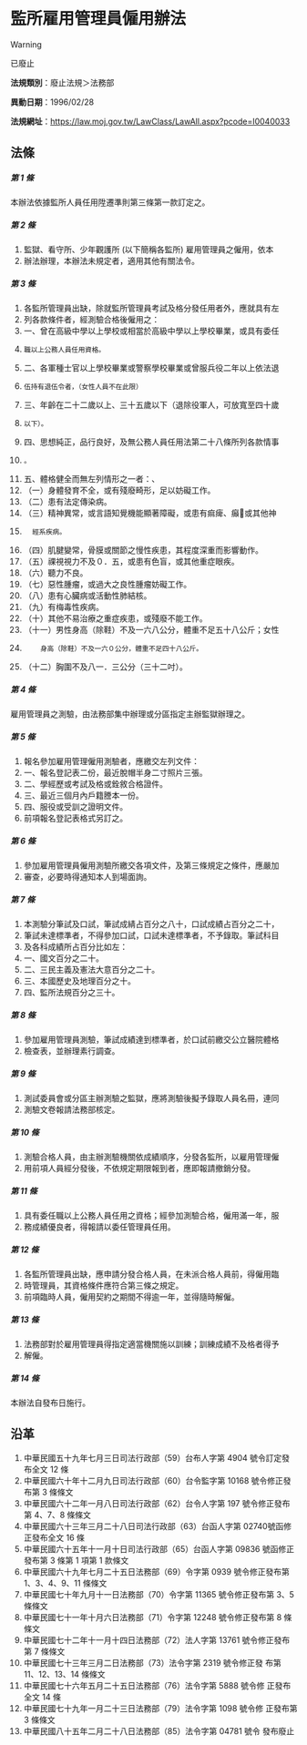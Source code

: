 # 監所雇用管理員僱用辦法
> [!WARNING]
> 已廢止

**法規類別**：廢止法規＞法務部

**異動日期**：1996/02/28  

**法規網址**：https://law.moj.gov.tw/LawClass/LawAll.aspx?pcode=I0040033



## 法條
##### 第 1 條
本辦法依據監所人員任用陞遷準則第三條第一款訂定之。

##### 第 2 條
1. 監獄、看守所、少年觀護所 (以下簡稱各監所) 雇用管理員之僱用，依本
1. 辦法辦理，本辦法未規定者，適用其他有關法令。

##### 第 3 條
1. 各監所管理員出缺，除就監所管理員考試及格分發任用者外，應就具有左
1. 列各款條件者，經測驗合格後僱用之：                              
1. 一、曾在高級中學以上學校或相當於高級中學以上學校畢業，或具有委任
1.     職以上公務人員任用資格。                                    
1. 二、各軍種士官以上學校畢業或警察學校畢業或曾服兵役二年以上依法退
1.     伍持有退伍令者，（女性人員不在此限）                        
1. 三、年齡在二十二歲以上、三十五歲以下（退除役軍人，可放寬至四十歲
1.     以下）。                                                    
1. 四、思想純正，品行良好，及無公務人員任用法第二十八條所列各款情事
1.     。                                                          
1. 五、體格健全而無左列情形之一者：、                              
1. （一）身體發育不全，或有殘廢畸形，足以妨礙工作。                
1. （二）患有法定傳染病。                                          
1. （三）精神異常，或言語知覺機能顯著障礙，或患有痲痺、癲或其他神
1.       經系疾病。                                                
1. （四）肌腱變常，骨膜或關節之慢性疾患，其程度深重而影響動作。    
1. （五）祼視視力不及０．五，或患有色盲，或其他重症眼疾。          
1. （六）聽力不良。                                                
1. （七）惡性腫瘤，或過大之良性腫瘤妨礙工作。                      
1. （八）患有心臟病或活動性肺結核。                                
1. （九）有梅毒性疾病。                                            
1. （十）其他不易治療之重症疾患，或殘廢不能工作。                  
1. （十一）男性身高（除鞋）不及一六八公分，體重不足五十八公斤；女性
1.         身高（除鞋）不及一六０公分，體重不足四十八公斤。        
1. （十二）胸圍不及八一．三公分（三十二吋）。

##### 第 4 條
雇用管理員之測驗，由法務部集中辦理或分區指定主辦監獄辦理之。

##### 第 5 條
1. 報名參加雇用管理僱用測驗者，應繳交左列文件：　
1. 一、報名登記表二份，最近脫帽半身二寸照片三張。
1. 二、學經歷或考試及格或銓敘合格證件。
1. 三、最近三個月內戶籍謄本一份。
1. 四、服役或受訓之證明文件。
1. 前項報名登記表格式另訂之。

##### 第 6 條
1. 參加雇用管理員僱用測驗所繳交各項文件，及第三條規定之條件，應嚴加
1. 審查，必要時得通知本人到場面詢。

##### 第 7 條
1. 本測驗分筆試及口試，筆試成綪占百分之八十，口試成績占百分之二十，
1. 筆試未達標準者，不得參加口試，口試未達標準者，不予錄取。筆試科目
1. 及各科成績所占百分比如左：　
1. 一、國文百分之二十。
1. 二、三民主義及憲法大意百分之二十。
1. 三、本國歷史及地理百分之十。
1. 四、監所法規百分之三十。

##### 第 8 條
1. 參加雇用管理員測驗，筆試成績達到標準者，於口試前繳交公立醫院體格
1. 檢查表，並辦理素行調查。

##### 第 9 條
1. 測試委員會或分區主辦測驗之監獄，應將測驗後擬予錄取人員名冊，連同
1. 測驗文卷報請法務部核定。

##### 第 10 條
1. 測驗合格人員，由主辦測驗機關依成績順序，分發各監所，以雇用管理僱
1. 用前項人員經分發後，不依規定期限報到者，應即報請撤銷分發。

##### 第 11 條
1. 具有委任職以上公務人員任用之資格；經參加測驗合格，僱用滿一年，服
1. 務成績優良者，得報請以委任管理員任用。

##### 第 12 條
1. 各監所管理員出缺，應申請分發合格人員，在未派合格人員前，得僱用臨
1. 時管理員，其資格條件應符合第三條之規定。
1. 前項臨時人員，僱用契約之期間不得逾一年，並得隨時解僱。

##### 第 13 條
1. 法務部對於雇用管理員得指定適當機關施以訓練；訓練成績不及格者得予
1. 解僱。

##### 第 14 條
本辦法自發布日施行。

## 沿革
1. 中華民國五十九年七月三日司法行政部（59）台布人字第 4904 號令訂定發布全文 12 條
1. 中華民國六十年十二月九日司法行政部（60）台令監字第 10168  號令修正發布第 3  條條文
1. 中華民國六十二年一月八日司法行政部（62）台令人字第 197  號令修正發布第 4、7、8  條條文
1. 中華民國六十三年三月二十八日司法行政部（63）台函人字第 02740號函修正發布全文 16 條
1. 中華民國六十五年十一月十日司法行政部（65）台函人字第 09836  號函修正發布第 3  條第 1  項第 1  款條文
1. 中華民國六十九年七月二十五日法務部（69）令字第 0939 號令修正發布第 1、3、4、9、11 條條文
1. 中華民國七十年九月十一日法務部（70）令字第 11365  號令修正發布第 3、5 條條文
1. 中華民國七十一年十月六日法務部（71）令字第 12248  號令修正發布第 8  條條文
1. 中華民國七十二年十一月十四日法務部（72）法人字第 13761  號令修正發布第 7  條條文
1.  中華民國七十三年三月二日法務部（73）法令字第 2319 號令修正發  布第 11、12、13、14 條條文
1.  中華民國七十六年五月二十五日法務部（76）法令字第 5888 號令修  正發布全文 14 條
1.  中華民國七十九年一月二十三日法務部（79）法令字第 1098 號令修  正發布第 3  條條文
1.  中華民國八十五年二月二十八日法務部（85）法令字第 04781  號令  發布廢止
